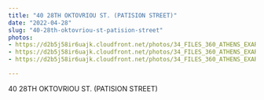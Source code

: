 ```yaml
---
title: "40 28TH OKTOVRIOU ST. (PATISION STREET)"
date: "2022-04-28"
slug: "40-28th-oktovriou-st-patision-street"
photos:
- https://d2b5j58ir6uajk.cloudfront.net/photos/34_FILES_360_ATHENS_EXARCHIA/40%2028TH%20OKTOVRIOU%20ST.%20%28PATISION%20STREET%29/PHOTO/40%2028th%20Oktovriou%20St.%20%28Patision%20Street%29.JPG
- https://d2b5j58ir6uajk.cloudfront.net/photos/34_FILES_360_ATHENS_EXARCHIA/40%2028TH%20OKTOVRIOU%20ST.%20%28PATISION%20STREET%29/PHOTO/45%2028th%20Oktovriou%20St.%20%28Patision%20Street%29%20-%2040%2028th%20Oktovriou%20St.%20%28Patision%20Street%29%20%20%281%29.jpg
- https://d2b5j58ir6uajk.cloudfront.net/photos/34_FILES_360_ATHENS_EXARCHIA/40%2028TH%20OKTOVRIOU%20ST.%20%28PATISION%20STREET%29/PHOTO/45%2028th%20Oktovriou%20St.%20%28Patision%20Street%29%20-%2040%2028th%20Oktovriou%20St.%20%28Patision%20Street%29%20.jpg

---
```


40 28TH OKTOVRIOU ST. (PATISION STREET)
